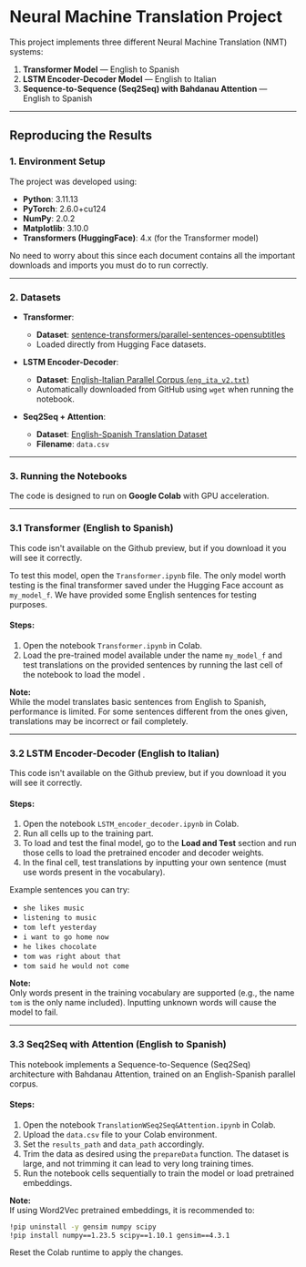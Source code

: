 # Neural Machine Translation Project

This project implements three different Neural Machine Translation (NMT) systems:

1. **Transformer Model** — English to Spanish
2. **LSTM Encoder-Decoder Model** — English to Italian
3. **Sequence-to-Sequence (Seq2Seq) with Bahdanau Attention** — English to Spanish

---

## Reproducing the Results

### 1. Environment Setup

The project was developed using:

- **Python**: 3.11.13
- **PyTorch**: 2.6.0+cu124
- **NumPy**: 2.0.2
- **Matplotlib**: 3.10.0
- **Transformers (HuggingFace)**: 4.x (for the Transformer model)


No need to worry about this since each document contains all the important downloads and imports you must do to run correctly.

---

### 2. Datasets


- **Transformer**:  
  - **Dataset**: [sentence-transformers/parallel-sentences-opensubtitles](https://huggingface.co/datasets/sentence-transformers/parallel-sentences-opensubtitles)  
  - Loaded directly from Hugging Face datasets.
  
- **LSTM Encoder-Decoder**:  
  - **Dataset**: [English-Italian Parallel Corpus (`eng_ita_v2.txt`)](https://raw.githubusercontent.com/kyuz0/llm-chronicles/main/datasets/eng_ita_v2.txt)  
  - Automatically downloaded from GitHub using `wget` when running the notebook.

- **Seq2Seq + Attention**:  
  - **Dataset**: [English-Spanish Translation Dataset](https://www.kaggle.com/datasets/lonnieqin/englishspanish-translation-dataset)  
  - **Filename**: `data.csv`

---

### 3. Running the Notebooks

The code is designed to run on **Google Colab** with GPU acceleration.

---

### 3.1 Transformer (English to Spanish)

This code isn't available on the Github preview, but if you download it you will see it correctly.

To test this model, open the `Transformer.ipynb` file. The only model worth testing is the final transformer saved under the Hugging Face account as `my_model_f`.  We have provided some English sentences for testing purposes.

#### Steps:

1. Open the notebook `Transformer.ipynb` in Colab.
2. Load the pre-trained model available under the name `my_model_f` and test translations on the provided sentences by running the last cell of the notebook to load the model .

**Note:**  
While the model translates basic sentences from English to Spanish, performance is limited. For some sentences different from the ones given, translations may be incorrect or fail completely.

---

### 3.2 LSTM Encoder-Decoder (English to Italian)

This code isn't available on the Github preview, but if you download it you will see it correctly.

#### Steps:

1. Open the notebook `LSTM_encoder_decoder.ipynb` in Colab.
2. Run all cells up to the training part.
3. To load and test the final model, go to the **Load and Test** section and run those cells to load the pretrained encoder and decoder weights.
4. In the final cell, test translations by inputting your own sentence (must use words present in the vocabulary).

Example sentences you can try:
- `she likes music`
- `listening to music`
- `tom left yesterday`
- `i want to go home now`
- `he likes chocolate`
- `tom was right about that`
- `tom said he would not come`

**Note:**  
Only words present in the training vocabulary are supported (e.g., the name `tom` is the only name included). Inputting unknown words will cause the model to fail.

---

### 3.3 Seq2Seq with Attention (English to Spanish)
This notebook implements a Sequence-to-Sequence (Seq2Seq) architecture with Bahdanau Attention, trained on an English-Spanish parallel corpus.

#### Steps:

1. Open the notebook `TranslationWSeq2Seq&Attention.ipynb` in Colab.
2. Upload the `data.csv` file to your Colab environment.
3. Set the `results_path` and `data_path` accordingly.
4. Trim the data as desired using the `prepareData` function. The dataset is large, and not trimming it can lead to very long training times.
5. Run the notebook cells sequentially to train the model or load pretrained embeddings.

**Note:**  
If using Word2Vec pretrained embeddings, it is recommended to:

```bash
!pip uninstall -y gensim numpy scipy
!pip install numpy==1.23.5 scipy==1.10.1 gensim==4.3.1

```
Reset the Colab runtime to apply the changes.
